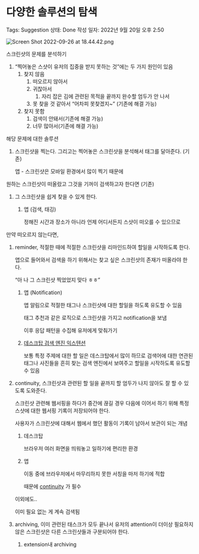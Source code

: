 # 다양한 솔루션의 탐색

Tags: Suggestion
상태: Done
작성 일자: 2022년 9월 20일 오후 2:50

![Screen Shot 2022-09-26 at 18.44.42.png](%E1%84%83%E1%85%A1%E1%84%8B%E1%85%A3%E1%86%BC%E1%84%92%E1%85%A1%E1%86%AB%20%E1%84%89%E1%85%A9%E1%86%AF%E1%84%85%E1%85%AE%E1%84%89%E1%85%A7%E1%86%AB%E1%84%8B%E1%85%B4%20%E1%84%90%E1%85%A1%E1%86%B7%E1%84%89%E1%85%A2%E1%86%A8%20236716c2a638468ba482f981b97833c6/Screen_Shot_2022-09-26_at_18.44.42.png)

스크린샷의 문제를 분석하기

1. “찍어놓은 스샷이 유저의 집중을 받지 못하는 것”에는 두 가지 원인이 있음
    1. 찾지 않음
        1. 떠오르지 않아서
        2. 귀찮아서
            1. 자리 잡은 김에 관련된 목적을 끝까지 완수할 엄두가 안 나서
        3. 못 찾을 것 같아서 “어차피 못찾겠지~” (기존에 해결 가능)
    2. 찾지 못함
        1. 검색이 안돼서(기존에 해결 가능)
        2. 너무 많아서(기존에 해결 가능)

해당 문제에 대한 솔루션

1. 스크린샷을 찍는다. 그리고는 찍어놓은 스크린샷을 분석해서 태그를 달아준다. (기존)
    
    앱 - 스크린샷은 모바일 환경에서 많이 찍기 때문에 
    

원하는 스크린샷이 떠올랐고 그것을 기꺼이 검색하고자 한다면 (기존)

1. 그 스크린샷을 쉽게 찾을 수 있게 한다.
    1. 앱  (검색, 태깅)
        
        정해진 시간과 장소가 아니라 언제 어디서든지 스샷이 떠오를 수 있으므로 
        

만약 떠오르지 않는다면,

1. reminder, 적절한 때에 적절한 스크린샷을 리마인드하여 할일을 시작하도록 한다.
    
    앱으로 들어와서 검색을 하기 위해서는 찾고 싶은 스크린샷의 존재가 떠올라야 한다.
    
    “아 나 그 스크린샷 찍었었지 맞다 ㅎㅎ”
    
    1. 앱 (Notification)
        
        앱 알림으로 적절한 태그나 스크린샷에 대한 할일을 하도록 유도할 수 있음
        
        태그 추천과 같은 로직으로 스크린샷을 가지고 notification을 보냄
        
        이후 응답 패턴을 수집해 유저에게 맞춰가기
        
    2. [데스크탑 검색 엔진 익스텐션](Shotag%E1%84%8B%E1%85%B4%20%E1%84%92%E1%85%AA%E1%86%A8%E1%84%8C%E1%85%A1%E1%86%BC%2014e7cc589c484ec58735595aa229e2bc.md)
        
        보통 특정 주제에 대한 할 일은 데스크탑에서 많이 하므로 검색어에 대한 연관된 태그나 사진들을 흔히 찾는 검색 엔진에서 보여주고 할일을 시작하도록 유도할 수 있음
        
2. continuity, 스크린샷과 관련된 할 일을 끝까지 할 엄두가 나지 않아도 잘 할 수 있도록 도와준다. 
    
    스크린샷 관련해 웹서핑을 하다가 중간에 끊길 경우 다음에 이어서 하기 위해 특정 스샷에 대한 웹서핑 기록이 저장되어야 한다.
    
    사용자가 스크린샷에 대해서 웹에서 했던 활동이 기록이 남아서 보관이 되는 개념
    
    1. 데스크탑
        
        브라우저 여러 화면을 띄워놓고 일하기에 편리한 환경
        
    2. 앱
        
        이동 중에 브라우저에서 마무리하지 못한 서칭을 마저 하기에 적합
        
        때문에 [continuity](Shotag%20continuity%203c6323cb128e453c97867ecaf966dec4.md) 가 필수
        
    
    이외에도..
    
    이미 필요 없는 게 계속 검색됨
    
3. archiving, 이미 관련된 태스크가 모두 끝나서 유저의 attention이 더이상 필요하지 않은 스크린샷은 다른 스크린샷들과 구분되어야 한다.
    1. extension내 archiving